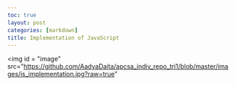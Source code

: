 ```yaml
---
toc: true
layout: post
categories: [markdown]
title: Implementation of JavaScript
---
```




<img id = "image" src="https://github.com/AadyaDaita/apcsa_indiv_repo_tri1/blob/master/images/js_implementation.jpg?raw=true"

<!--img id = "image1" src="https://raw.githubusercontent.com/AadyaDaita/apcsa_indiv_repo_tri1/master/images/js%20implementation.jpg">